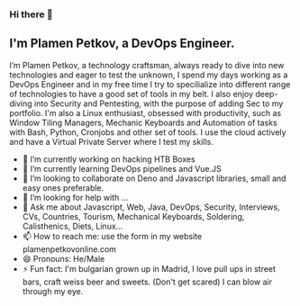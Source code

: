 ### Hi there 👋

## I'm Plamen Petkov, a DevOps Engineer.
I’m Plamen Petkov, a technology craftsman, always ready to dive into new technologies and eager to test the unknown, I spend my days working as a DevOps Engineer and in my free time I try to specilialize into different range of technologies to have a good set of tools in my belt. I also enjoy deep-diving into Security and Pentesting, with the purpose of adding Sec to my portfolio. I'm also a Linux enthusiast, obsessed with productivity, such as Window Tiling Managers, Mechanic Keyboards and Automation of tasks with Bash, Python, Cronjobs and other set of tools. I use the cloud actively and have a Virtual Private Server where I test my skills.


- 🔭 I’m currently working on hacking HTB Boxes
- 🌱 I’m currently learning DevOps pipelines and Vue.JS
- 👯 I’m looking to collaborate on Deno and Javascript libraries, small and easy ones preferable.
- 🤔 I’m looking for help with ...
- 💬 Ask me about Javascript, Web, Java, DevOps, Security, Interviews, CVs, Countries, Tourism, Mechanical Keyboards, Soldering, Calisthenics, Diets, Linux...
- 📫 How to reach me: use the form in my website plamenpetkovonline.com
- 😄 Pronouns: He/Male
- ⚡ Fun fact: I'm bulgarian grown up in Madrid, I love pull ups in street bars, craft weiss beer and sweets. (Don't get scared) I can blow air through my eye. 
